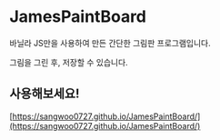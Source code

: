 # JamesPaintBoard

바닐라 JS만을 사용하여 만든 간단한 그림판 프로그램입니다.

그림을 그린 후, 저장할 수 있습니다.

## 사용해보세요!

[https://sangwoo0727.github.io/JamesPaintBoard/](https://sangwoo0727.github.io/JamesPaintBoard/)
